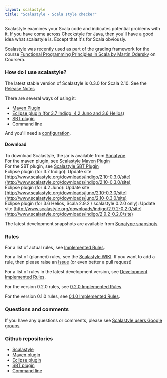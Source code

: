 ```yaml
---
layout: scalastyle
title: "Scalastyle - Scala style checker"
---
```


Scalastyle examines your Scala code and indicates potential problems with it. If you have come across Checkstyle for Java,
then you'll have a good idea what scalastyle is. Except that it's for Scala obviously.

Scalastyle was recently used as part of the grading framework for the course [Functional Programming Principles in Scala by Martin Odersky](https://www.coursera.org/course/progfun) on Coursera.

### How do I use scalastyle?

The latest stable version of Scalastyle is 0.3.0 for Scala 2.10. See the [Release Notes](release-notes.html)

There are several ways of using it:

 * [Maven Plugin](maven.html)
 * [Eclipse plugin (for 3.7 Indigo, 4.2 Juno and 3.6 Helios)](eclipse-index.html)
 * [SBT plugin](sbt.html)
 * [Command line](command-line.html)

And you'll need a [configuration](configuration.html).

#### Download

To download Scalastyle, the jar is available from [Sonatype](https://oss.sonatype.org/content/repositories/releases/org/scalastyle/scalastyle_2.10).
<br/>
For the maven plugin, see [Scalastyle Maven Plugin](maven.html)
<br/>
For the SBT plugin, see [Scalastyle SBT Plugin](sbt.html)
<br/>
Eclipse plugin (for 3.7 Indigo): Update site [http://www.scalastyle.org/downloads/indigo/2.10-0.3.0/site](http://www.scalastyle.org/downloads/indigo/2.10-0.3.0/site)
<br/>
Eclipse plugin (for 4.2 Juno): Update site [http://www.scalastyle.org/downloads/juno/2.10-0.3.0/site](http://www.scalastyle.org/downloads/juno/2.10-0.3.0/site)
<br/>
Eclipse plugin (for 3.6 Helios, Scala 2.9.2 / scalastyle 0.2.0 only): Update site [http://www.scalastyle.org/downloads/indigo/2.9.2-0.2.0/site](http://www.scalastyle.org/downloads/indigo/2.9.2-0.2.0/site)

The latest development snapshots are available from [Sonatype snapshots](https://oss.sonatype.org/content/repositories/snapshots/org/scalastyle/)

### Rules

For a list of actual rules, see [Implemented Rules](rules-0.3.0.html).

For a list of (planned) rules, see the [Scalastyle WIKI](https://github.com/scalastyle/scalastyle/wiki).
If you want to add a rule, then please raise an [Issue](https://github.com/scalastyle/scalastyle/issues) (or even better a pull request)

For a list of rules in the latest development version, see [Development Implemented Rules](rules-dev.html).

For the version 0.2.0 rules, see [0.2.0 Implemented Rules](rules-0.2.0.html).

For the version 0.1.0 rules, see [0.1.0 Implemented Rules](rules-0.1.0.html).

### Questions and comments

If you have any questions or comments, please see [Scalastyle users Google groups](https://groups.google.com/forum/#!forum/scalastyle-users)

### Github repositories

 * [Scalastyle](https://github.com/scalastyle/scalastyle)
 * [Maven plugin](https://github.com/scalastyle/scalastyle-maven-plugin)
 * [Eclipse plugin](https://github.com/scalastyle/scalastyle-plugin)
 * [SBT plugin](https://github.com/scalastyle/scalastyle-sbt-plugin)
 * [Command line](https://github.com/scalastyle/scalastyle-batch)

